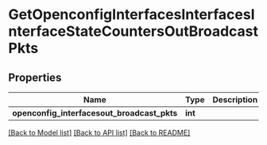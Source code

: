 # GetOpenconfigInterfacesInterfacesInterfaceStateCountersOutBroadcastPkts

## Properties
Name | Type | Description | Notes
------------ | ------------- | ------------- | -------------
**openconfig_interfacesout_broadcast_pkts** | **int** |  | [optional] 

[[Back to Model list]](../README.md#documentation-for-models) [[Back to API list]](../README.md#documentation-for-api-endpoints) [[Back to README]](../README.md)


